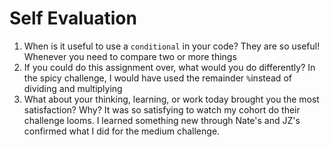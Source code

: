 # Self Evaluation

1. When is it useful to use a `conditional` in your code?
They are so useful! Whenever you need to compare two or more things
1. If you could do this assignment over, what would you do differently?
In the spicy challenge, I would have used the remainder `%`instead of dividing and multiplying 
1. What about your thinking, learning, or work today brought you the most satisfaction? Why?
It was so satisfying to watch my cohort do their challenge looms. I learned something new through Nate's and JZ's confirmed what I did for the medium challenge. 
